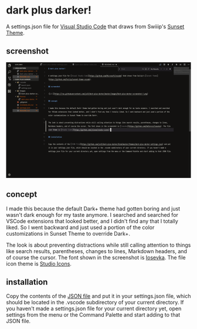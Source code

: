 # dark plus darker!

A settings.json file for [Visual Studio Code](https://github.com/Microsoft/vscode) that draws from Swiiip's [Sunset Theme](https://github.com/Swiiip/sunset-theme-vscode).

## screenshot

![alt](https://raw.githubusercontent.com/jx22/dark-plus-darker/master/images/Dark-plus-darker-screenshot-8.png)

## concept

I made this because the default Dark+ theme had gotten boring and just wasn't dark enough for my taste anymore. I searched and searched for VSCode extensions that looked better, and I didn't find any that I totally liked. So I went backward and just used a portion of the color customizations in Sunset Theme to override Dark+.

The look is about preventing distractions while still calling attention to things like search results, parentheses, changes to lines, Markdown headers, and of course the cursor. The font shown in the screenshot is [Iosevka](https://github.com/be5invis/Iosevka). The file icon theme is [Studio Icons](https://github.com/jtlowe/studio-icons).

## installation

Copy the contents of the [JSON file](https://github.com/jx22/dark-plus-darker/blob/master/themes/dark-plus-darker-settings.json) and put it in your settings.json file, which should be located in the .vscode subdirectory of your current directory. If you haven't made a settings.json file for your current directory yet, open settings from the menu or the Command Palette and start adding to that JSON file.